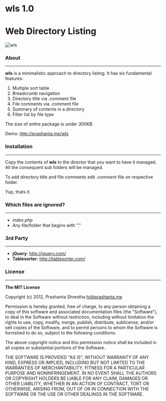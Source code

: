 # wls 1.0
# Web Directory Listing

![wls](https://raw.github.com/prashanta/wls/master/test/screen-1.png)

### About
---
__wls__ is a minimalistic approach to directory listing. It has six fundamental features:

1. Multiple sort table
2. Breadcrumb navigation
3. Directory title via .comment file
4. File comments via .comment file
5. Summary of contents in a directory
6. Filter list by file type

The size of entire package is under _300KB_.

Demo: http://prashanta.me/wls

### Installation
---
Copy the contents of <b>wls</b> to the director that you want to have it managed. All the consequent sub folders will be managed. 

To add directory title and file comments edit _.comment_ file on respective folder.

Yup, thats it.
	  
### Which files are ignored?
---
- _index.php_
- Any file/folder that begins with "."

### 3rd Party
---
- __jQuery__: http://jquery.com/
- __Tablesorter__: http://tablesorter.com/


### License
---

__The MIT License__

Copyright (c) 2012, Prashanta Shrestha <hi@prashanta.me>

Permission is hereby granted, free of charge, to any person obtaining a copy of this software and associated documentation files (the "Software"), to deal in the Software without restriction, including without limitation the rights to use, copy, modify, merge, publish, distribute, sublicense, and/or sell copies of the Software, and to permit persons to whom the Software is furnished to do so, subject to the following conditions:

The above copyright notice and this permission notice shall be included in all copies or substantial portions of the Software.

THE SOFTWARE IS PROVIDED "AS IS", WITHOUT WARRANTY OF ANY KIND, EXPRESS OR IMPLIED, INCLUDING BUT NOT LIMITED TO THE WARRANTIES OF MERCHANTABILITY, FITNESS FOR A PARTICULAR PURPOSE AND NONINFRINGEMENT. IN NO EVENT SHALL THE AUTHORS OR COPYRIGHT HOLDERS BE LIABLE FOR ANY CLAIM, DAMAGES OR OTHER LIABILITY, WHETHER IN AN ACTION OF CONTRACT, TORT OR OTHERWISE, ARISING FROM, OUT OF OR IN CONNECTION WITH THE SOFTWARE OR THE USE OR OTHER DEALINGS IN THE SOFTWARE.

